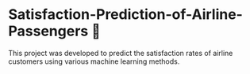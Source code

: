 # Satisfaction-Prediction-of-Airline-Passengers 🛫
This project was developed to predict the satisfaction rates of airline customers using various machine learning methods.
